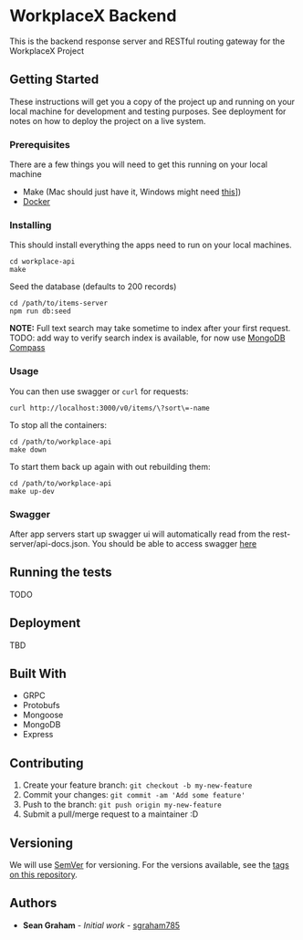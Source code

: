 # WorkplaceX Backend

This is the backend response server and RESTful routing gateway for the WorkplaceX Project

## Getting Started

These instructions will get you a copy of the project up and running on your local machine for development and testing purposes. See deployment for notes on how to deploy the project on a live system.

### Prerequisites

There are a few things you will need to get this running on your local machine

* Make (Mac should just have it, Windows might need [this](http://gnuwin32.sourceforge.net/packages/make.htm)])
* [Docker](https://docs.docker.com/engine/installation/#desktop)

### Installing

This should install everything the apps need to run on your local machines.
```
cd workplace-api
make
```
Seed the database (defaults to 200 records)
```
cd /path/to/items-server
npm run db:seed
```
**NOTE:** Full text search may take sometime to index after your first request. TODO: add way to verify search index is available, for now use [MongoDB Compass](https://docs.mongodb.com/compass/master/install/)

### Usage

You can then use swagger or `curl` for requests:
```
curl http://localhost:3000/v0/items/\?sort\=-name 
```
To stop all the containers: 
```
cd /path/to/workplace-api
make down
```
To start them back up again with out rebuilding them:
```
cd /path/to/workplace-api
make up-dev
```

### Swagger

After app servers start up swagger ui will automatically read from the rest-server/api-docs.json. You should be able to access swagger [here](http://localhost:8080)

## Running the tests

TODO

## Deployment

TBD

## Built With

* GRPC
* Protobufs
* Mongoose
* MongoDB
* Express

## Contributing
1. Create your feature branch: `git checkout -b my-new-feature`
2. Commit your changes: `git commit -am 'Add some feature'`
3. Push to the branch: `git push origin my-new-feature`
4. Submit a pull/merge request to a maintainer :D

## Versioning

We will use [SemVer](http://semver.org/) for versioning. For the versions available, see the [tags on this repository](#). 

## Authors

* **Sean Graham** - *Initial work* - [sgraham785](https://github.com/sgraham785)

